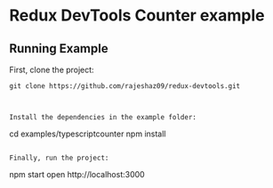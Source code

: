 # Redux DevTools Counter example

## Running Example

First, clone the project:

```
git clone https://github.com/rajeshaz09/redux-devtools.git



Install the dependencies in the example folder:

```
cd examples/typescriptcounter
npm install
```

Finally, run the project:

```
npm start
open http://localhost:3000
```
